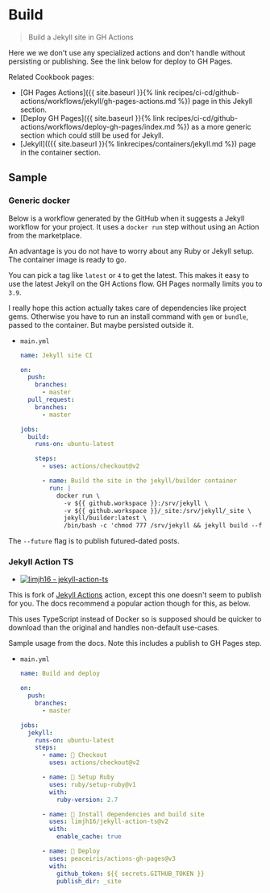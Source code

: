 # Build
> Build a Jekyll site in GH Actions

Here we we don't use any specialized actions and don't handle without persisting or publishing. See the link below for deploy to GH Pages.

Related Cookbook pages:

- [GH Pages Actions]({{ site.baseurl }}{% link recipes/ci-cd/github-actions/workflows/jekyll/gh-pages-actions.md %}) page in this Jekyll section.
- [Deploy GH Pages]({{ site.baseurl }}{% link recipes/ci-cd/github-actions/workflows/deploy-gh-pages/index.md %}) as a more generic section which could still be used for Jekyll.
- [Jekyll](({{ site.baseurl }}{% linkrecipes/containers/jekyll.md %}) page in the container section. 


## Sample

### Generic docker

Below is a workflow generated by the GitHub when it suggests a Jekyll workflow for your project. It uses a `docker run` step without using an Action from the marketplace.

An advantage is you do not have to worry about any Ruby or Jekyll setup. The container image is ready to go.

You can pick a tag like `latest` or `4` to get the latest. This makes it easy to use the latest Jekyll on the GH Actions flow. GH Pages normally limits you to `3.9`.

I really hope this action actually takes care of dependencies like project gems. Otherwise you have to run an install command with `gem` or `bundle`, passed to the container. But maybe persisted outside it.

- `main.yml`
    ```yaml
    name: Jekyll site CI

    on:
      push:
        branches:
          - master
      pull_request:
        branches:
          - master

    jobs:
      build:
        runs-on: ubuntu-latest

        steps:
          - uses: actions/checkout@v2

          - name: Build the site in the jekyll/builder container
            run: |
              docker run \
                -v ${{ github.workspace }}:/srv/jekyll \
                -v ${{ github.workspace }}/_site:/srv/jekyll/_site \
                jekyll/builder:latest \
                /bin/bash -c 'chmod 777 /srv/jekyll && jekyll build --future'
    ```

The `--future` flag is to publish futured-dated posts.

### Jekyll Action TS

- [![limjh16 - jekyll-action-ts](https://img.shields.io/static/v1?label=limjh16&message=jekyll-action-ts&color=blue&logo=github)](https://github.com/limjh16/jekyll-action-ts)

This is fork of [Jekyll Actions](https://github.com/marketplace/actions/jekyll-actions) action, except this one doesn't seem to publish for you. The docs recommend a popular action though for this, as below.

This uses TypeScript instead of Docker so is supposed should be quicker to download than the original and handles non-default use-cases.

Sample usage from the docs. Note this includes a publish to GH Pages step.

- `main.yml`
    ```yaml
    name: Build and deploy

    on:
      push:
        branches:
          - master

    jobs:
      jekyll:
        runs-on: ubuntu-latest
        steps:
          - name: 📂 Checkout
            uses: actions/checkout@v2

          - name: 💎 Setup Ruby
            uses: ruby/setup-ruby@v1
            with:
              ruby-version: 2.7

          - name: 🔨 Install dependencies and build site
            uses: limjh16/jekyll-action-ts@v2
            with:
              enable_cache: true

          - name: 🚀 Deploy
            uses: peaceiris/actions-gh-pages@v3
            with:
              github_token: ${{ secrets.GITHUB_TOKEN }}
              publish_dir: _site
    ```

